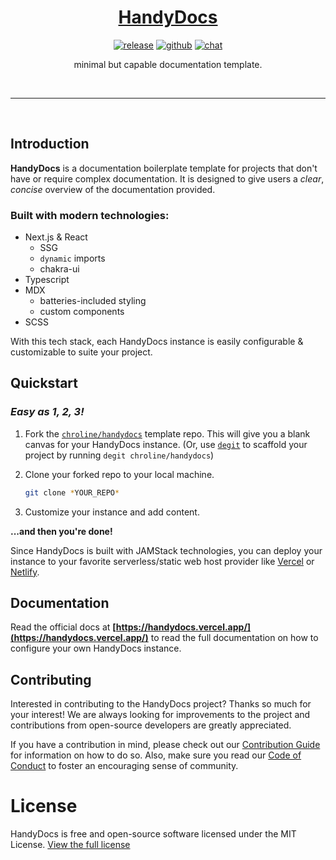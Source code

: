 <div align="center">

# [HandyDocs](https://handydocs.vercel.app/)

[![release](https://img.shields.io/github/v/release/chroline/handydocs?include_prereleases&style=for-the-badge)](https://github.com/chroline/handydocs/releases)
[![github](https://img.shields.io/badge/github-chroline%2Fwell__app-black?logo=github&style=for-the-badge)](https://github.com/chroline/handydocs)
[![chat](https://img.shields.io/badge/chat-discussions-success?style=for-the-badge)](https://github.com/chroline/handydocs/discussions)

minimal but capable documentation template.

</div>

<br/>

---

<br/>

## Introduction

**HandyDocs** is a documentation boilerplate template for projects that don't have or require complex documentation. It
is designed to give users a _clear_, _concise_ overview of the documentation provided.

### Built with modern technologies:

- Next.js & React
  - SSG
  - `dynamic` imports
  - chakra-ui
- Typescript
- MDX
  - batteries-included styling
  - custom components
- SCSS

With this tech stack, each HandyDocs instance is easily configurable & customizable to suite your project.

## Quickstart

### _Easy as 1, 2, 3!_

1. Fork the [`chroline/handydocs`](https://github.com/chroline/handydocs) template repo. This will give you a blank
   canvas for your HandyDocs instance. (Or, use [`degit`](https://github.com/Rich-Harris/degit) to scaffold your project
   by running `degit chroline/handydocs`)
2. Clone your forked repo to your local machine.

   ```bash
   git clone *YOUR_REPO*
   ```

3. Customize your instance and add content.

**...and then you're done!**

Since HandyDocs is built with JAMStack technologies, you can deploy your instance to your favorite serverless/static web
host provider like [Vercel](https://vercel.com/solutions/nextjs) or [Netlify](https://www.netlify.com/with/nextjs/).

## Documentation

Read the official docs at **[https://handydocs.vercel.app/](https://handydocs.vercel.app/)** to read the full
documentation on how to configure your own HandyDocs instance.

## Contributing

Interested in contributing to the HandyDocs project? Thanks so much for your interest! We are always looking for
improvements to the project and contributions from open-source developers are greatly appreciated.

If you have a contribution in mind, please check out our
[Contribution Guide](https://github.com/chroline/handydocs/wiki/Contribution-Guide) for information on how to do so.
Also, make sure you read our [Code of Conduct](hhttps://github.com/chroline/handydocs/wiki/Code-of-Conduct) to foster an
encouraging sense of community.

# License

HandyDocs is free and open-source software licensed under the MIT License.
[View the full license](https://github.com/chroline/handydocs/blob/main/LICENSE)
